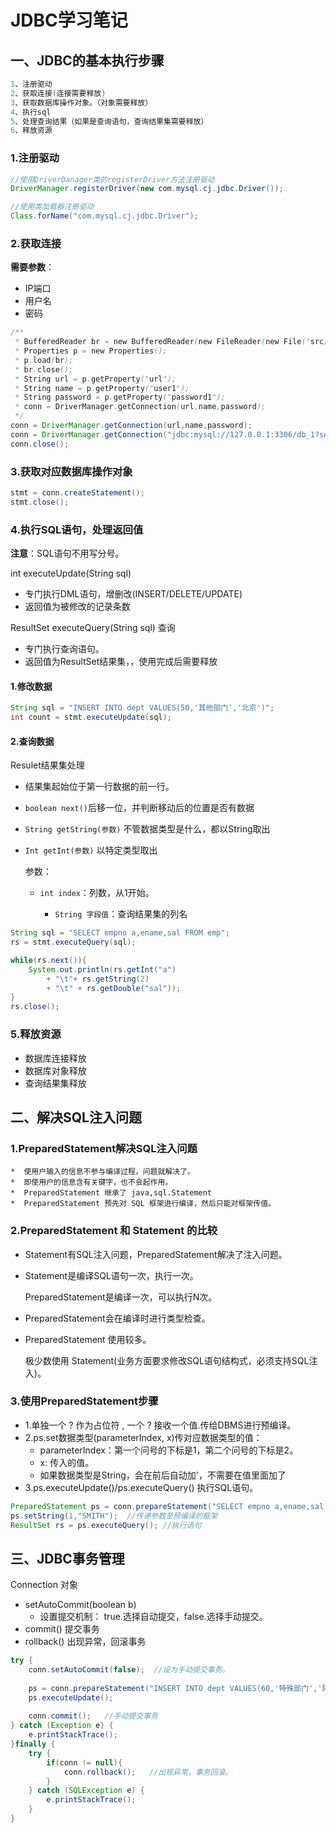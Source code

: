 # JDBC学习笔记

## 一、JDBC的基本执行步骤

```java
1、注册驱动
2、获取连接(连接需要释放)
3、获取数据库操作对象。（对象需要释放）
4、执行sql
5、处理查询结果（如果是查询语句，查询结果集需要释放）
6、释放资源
```

### 1.注册驱动

```java
//使用DriverDanager类的registerDriver方法注册驱动
DriverManager.registerDriver(new com.mysql.cj.jdbc.Driver());

//使用类加载器注册驱动
Class.forName("com.mysql.cj.jdbc.Driver");
```

### 2.获取连接

**需要参数**：

* IP端口
* 用户名
* 密码

~~~java
/**
 * BufferedReader br = new BufferedReader(new FileReader(new File("src/jdbc/user.properties")));
 * Properties p = new Properties();
 * p.load(br);
 * br.close();
 * String url = p.getProperty("url");
 * String name = p.getProperty("user1");
 * String password = p.getProperty("password1");
 * conn = DriverManager.getConnection(url,name,password);
 */
conn = DriverManager.getConnection(url,name,password);
conn = DriverManager.getConnection("jdbc:mysql://127.0.0.1:3306/db_1?serverTimezone=UTC&useUnicode=true&characterEncoding=UTF-8", "user1", "pass");
conn.close();
~~~

### 3.获取对应数据库操作对象

```java
stmt = conn.createStatement();
stmt.close();
```

### 4.执行SQL语句，处理返回值

**注意**：SQL语句不用写分号。

int executeUpdate(String sql)  

* 专门执行DML语句，增删改(INSERT/DELETE/UPDATE)
* 返回值为被修改的记录条数

ResultSet executeQuery(String sql)   查询

* 专门执行查询语句。
* 返回值为ResultSet结果集，，使用完成后需要释放

#### 1.修改数据

```java
String sql = "INSERT INTO dept VALUES(50,'其他部门','北京')";
int count = stmt.executeUpdate(sql);
```

#### 2.查询数据

Resulet结果集处理

  * 结果集起始位于第一行数据的前一行。

  * `boolean next()`后移一位，并判断移动后的位置是否有数据

  * `String getString(参数)` 不管数据类型是什么，都以String取出

  * `Int getInt(参数)`   以特定类型取出

       参数：

       * `int index`：列数，从1开始。

         *  `String 字段值`：查询结果集的列名

```java
String sql = "SELECT empno a,ename,sal FROM emp";
rs = stmt.executeQuery(sql);

while(rs.next()){
    System.out.println(rs.getInt("a")
        + "\t"+ rs.getString(2)
		+ "\t" + rs.getDouble("sal"));
}
rs.close();
```

### 5.释放资源

* 数据库连接释放
* 数据库对象释放
* 查询结果集释放

## 二、解决SQL注入问题

### 1.PreparedStatement解决SQL注入问题

    *  使用户输入的信息不参与编译过程，问题就解决了。
    *  即使用户的信息含有关键字，也不会起作用。
    *  PreparedStatement 继承了 java,sql.Statement
    *  PreparedStatement 预先对 SQL 框架进行编译，然后只能对框架传值。

### 2.PreparedStatement 和 Statement 的比较

* Statement有SQL注入问题，PreparedStatement解决了注入问题。

* Statement是编译SQL语句一次，执行一次。 

  PreparedStatement是编译一次，可以执行N次。

* PreparedStatement会在编译时进行类型检查。

* PreparedStatement 使用较多。

  极少数使用 Statement(业务方面要求修改SQL语句结构式，必须支持SQL注入)。

### 3.使用PreparedStatement步骤

* 1.单独一个 ? 作为占位符  , 一个 ? 接收一个值.传给DBMS进行预编译。
* 2.ps.set数据类型(parameterIndex, x)传对应数据类型的值：
  * parameterIndex：第一个问号的下标是1，第二个问号的下标是2。
  * x: 传入的值。
  * 如果数据类型是String，会在前后自动加'，不需要在值里面加了
* 3.ps.executeUpdate()/ps.executeQuery() 执行SQL语句。

```java
PreparedStatement ps = conn.prepareStatement("SELECT empno a,ename,sal FROM emp WHERE ename = ?"); //获取预编译的数据库操作对象，并编译SQL框架
ps.setString(1,"SMITH");  //传递参数至预编译的框架
ResultSet rs = ps.executeQuery(); //执行语句

```

## 三、JDBC事务管理

Connection 对象 
* setAutoCommit(boolean b)
  * 设置提交机制： true.选择自动提交，false.选择手动提交。
* commit() 提交事务
* rollback()  出现异常，回滚事务

```java
try {
    conn.setAutoCommit(false);  //设为手动提交事务。
    
    ps = conn.prepareStatement("INSERT INTO dept VALUES(60,'特殊部门','陕西')");
    ps.executeUpdate();
    
    conn.commit();   //手动提交事务
} catch (Exception e) {
    e.printStackTrace();
}finally {
    try {
        if(conn != null){
            conn.rollback();   //出现异常，事务回滚。
        }
    } catch (SQLException e) {
        e.printStackTrace();
    }
}
```

